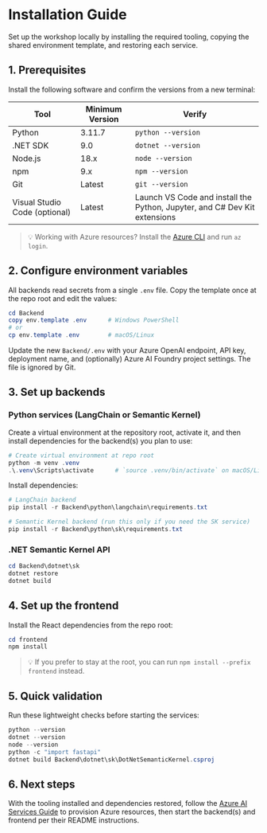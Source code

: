 # Installation Guide

Set up the workshop locally by installing the required tooling, copying the shared environment template, and restoring each service.

## 1. Prerequisites

Install the following software and confirm the versions from a new terminal:

| Tool | Minimum Version | Verify |
| --- | --- | --- |
| Python | 3.11.7 | `python --version`
| .NET SDK | 9.0 | `dotnet --version`
| Node.js | 18.x | `node --version`
| npm | 9.x | `npm --version`
| Git | Latest | `git --version`
| Visual Studio Code (optional) | Latest | Launch VS Code and install the Python, Jupyter, and C# Dev Kit extensions |

> 💡 Working with Azure resources? Install the [Azure CLI](https://learn.microsoft.com/cli/azure/install-azure-cli) and run `az login`.

## 2. Configure environment variables

All backends read secrets from a single `.env` file. Copy the template once at the repo root and edit the values:

```powershell
cd Backend
copy env.template .env      # Windows PowerShell
# or
cp env.template .env        # macOS/Linux
```

Update the new `Backend/.env` with your Azure OpenAI endpoint, API key, deployment name, and (optionally) Azure AI Foundry project settings. The file is ignored by Git.

## 3. Set up backends

### Python services (LangChain or Semantic Kernel)

Create a virtual environment at the repository root, activate it, and then install dependencies for the backend(s) you plan to use:

```powershell
# Create virtual environment at repo root
python -m venv .venv
.\.venv\Scripts\activate      # `source .venv/bin/activate` on macOS/Linux
```

Install dependencies:

```powershell
# LangChain backend
pip install -r Backend\python\langchain\requirements.txt

# Semantic Kernel backend (run this only if you need the SK service)
pip install -r Backend\python\sk\requirements.txt
```

### .NET Semantic Kernel API

```powershell
cd Backend\dotnet\sk
dotnet restore
dotnet build
```

## 4. Set up the frontend

Install the React dependencies from the repo root:

```powershell
cd frontend
npm install
```

> 💡 If you prefer to stay at the root, you can run `npm install --prefix frontend` instead.

## 5. Quick validation

Run these lightweight checks before starting the services:

```powershell
python --version
dotnet --version
node --version
python -c "import fastapi"
dotnet build Backend\dotnet\sk\DotNetSemanticKernel.csproj
```

## 6. Next steps

With the tooling installed and dependencies restored, follow the [Azure AI Services Guide](AI_SERVICES_GUIDE.md) to provision Azure resources, then start the backend(s) and frontend per their README instructions.